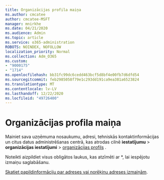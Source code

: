 ```yaml
---
title: Organizācijas profila maiņa
ms.author: cmcatee
author: cmcatee-MSFT
manager: mnirkhe
ms.date: 04/21/2020
ms.audience: Admin
ms.topic: article
ms.service: o365-administration
ROBOTS: NOINDEX, NOFOLLOW
localization_priority: Normal
ms.collection: Adm_O365
ms.custom:
- "9000175"
- "1714"
ms.openlocfilehash: bb31fc99dc6cedd463bcf5d8bf4e00fb7d6dfd54
ms.sourcegitcommit: feb2985058f79e1c293dd191ca9ea381a6523824
ms.translationtype: MT
ms.contentlocale: lv-LV
ms.lasthandoff: 12/22/2020
ms.locfileid: "49726400"
---
```

# <a name="change-organization-profile"></a>Organizācijas profila maiņa

Mainiet sava uzņēmuma nosaukumu, adresi, tehniskās kontaktinformācijas un citus datus administrēšanas centrā, kas atrodas cilnē **iestatījumu**  >  **organizācijas iestatījumi**  >  [organizācijas profils](https://admin.microsoft.com/AdminPortal/Home#/Settings/OrganizationProfile/:/Settings/L1/OrganizationInformation) .

Noteikti aizpildiet visus obligātos laukus, kas atzīmēti ar *, lai iespējotu izmaiņu saglabāšanu.

[Skatiet papildinformāciju par adreses vai norēķinu adreses izmaiņām](https://docs.microsoft.com/microsoft-365/admin/manage/change-address-contact-and-more).
